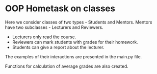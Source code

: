 # OOP Hometask on classes

Here we consider classes of two types - Students and Mentors. Mentors have two subclasses - Lecturers and Reviewers. 

- Lecturers only read the course. 
- Reviewers can mark students with grades for their homework. 
- Students can give a report about the lecturer.

The examples of their interactions are presented in the main.py file. 

Functions for calculation of average grades are also created.